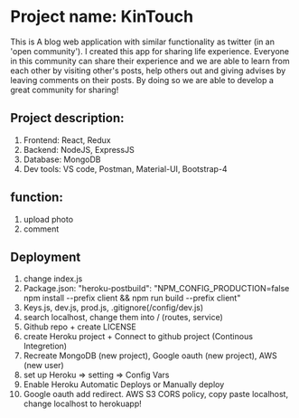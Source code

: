 # Project name: KinTouch

This is A blog  web application with similar functionality as twitter (in an 'open community').
I created this app for sharing life experience. Everyone in this community can share their experience and we are able to learn from each other by visiting other's posts, help others out and giving advises by leaving comments on their posts. By doing so we are able to develop a great community for sharing!

## Project description:

1. Frontend: React, Redux
2. Backend: NodeJS, ExpressJS
3. Database: MongoDB
4. Dev tools: VS code, Postman, Material-UI, Bootstrap-4 

## function:

1. upload photo
2. comment

## Deployment

1. change index.js
2. Package.json: "heroku-postbuild": "NPM_CONFIG_PRODUCTION=false npm install --prefix client && npm run build --prefix client"
3. Keys.js, dev.js, prod.js, .gitignore(/config/dev.js)
4. search localhost, change them into / (routes, service)
5. Github repo + create LICENSE
6. create Heroku project + Connect to github project (Continous Integretion)
7. Recreate MongoDB (new project), Google oauth (new project), AWS (new user)
8. set up Heroku => setting => Config Vars
9. Enable Heroku Automatic Deploys or Manually deploy
10. Google oauth add redirect. AWS S3 CORS policy, copy paste localhost, change localhost to herokuapp!
